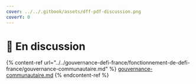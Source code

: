 ```yaml
---
cover: ../../.gitbook/assets/dff-pdf-discussion.png
coverY: 0
---
```


# 💬 En discussion

{% content-ref url="../../gouvernance-defi-france/fonctionnement-de-defi-france/gouvernance-communautaire.md" %}
[gouvernance-communautaire.md](../../gouvernance-defi-france/fonctionnement-de-defi-france/gouvernance-communautaire.md)
{% endcontent-ref %}
